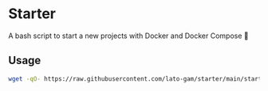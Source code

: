 # Starter

A bash script to start a new projects with Docker and Docker Compose 🚀

## Usage

```bash
wget -qO- https://raw.githubusercontent.com/lato-gam/starter/main/starter.sh | bash -s -- <project-name>
```